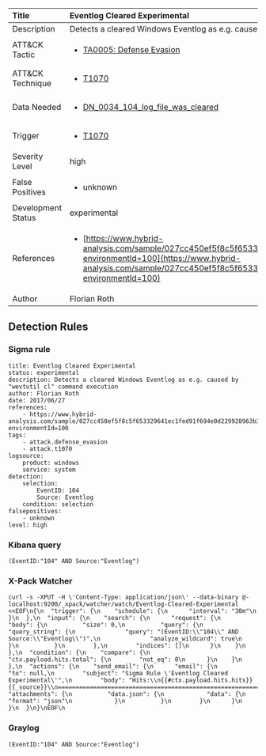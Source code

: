 | Title                | Eventlog Cleared Experimental                                                                                                                                                 |
|:---------------------|:------------------------------------------------------------------------------------------------------------------------------------------------------------|
| Description          | Detects a cleared Windows Eventlog as e.g. caused by "wevtutil cl" command execution                                                                                                                                           |
| ATT&amp;CK Tactic    | <ul><li>[TA0005: Defense Evasion](https://attack.mitre.org/tactics/TA0005)</li></ul>  |
| ATT&amp;CK Technique | <ul><li>[T1070](https://attack.mitre.org/tactics/T1070)</li></ul>                             |
| Data Needed          | <ul><li>[DN_0034_104_log_file_was_cleared](../Data_Needed/DN_0034_104_log_file_was_cleared.md)</li></ul>                                                         |
| Trigger              | <ul><li>[T1070](../Triggers/T1070.md)</li></ul>  |
| Severity Level       | high                                                                                                                                                 |
| False Positives      | <ul><li>unknown</li></ul>                                                                  |
| Development Status   | experimental                                                                                                                                                |
| References           | <ul><li>[https://www.hybrid-analysis.com/sample/027cc450ef5f8c5f653329641ec1fed91f694e0d229928963b30f6b0d7d3a745?environmentId=100](https://www.hybrid-analysis.com/sample/027cc450ef5f8c5f653329641ec1fed91f694e0d229928963b30f6b0d7d3a745?environmentId=100)</li></ul>                                                          |
| Author               | Florian Roth                                                                                                                                                |


## Detection Rules

### Sigma rule

```
title: Eventlog Cleared Experimental
status: experimental
description: Detects a cleared Windows Eventlog as e.g. caused by "wevtutil cl" command execution  
author: Florian Roth
date: 2017/06/27
references:
    - https://www.hybrid-analysis.com/sample/027cc450ef5f8c5f653329641ec1fed91f694e0d229928963b30f6b0d7d3a745?environmentId=100
tags:
    - attack.defense_evasion
    - attack.t1070
logsource:
    product: windows
    service: system
detection:
    selection:
        EventID: 104
        Source: Eventlog
    condition: selection
falsepositives:
    - unknown
level: high

```





### Kibana query

```
(EventID:"104" AND Source:"Eventlog")
```





### X-Pack Watcher

```
curl -s -XPUT -H \'Content-Type: application/json\' --data-binary @- localhost:9200/_xpack/watcher/watch/Eventlog-Cleared-Experimental <<EOF\n{\n  "trigger": {\n    "schedule": {\n      "interval": "30m"\n    }\n  },\n  "input": {\n    "search": {\n      "request": {\n        "body": {\n          "size": 0,\n          "query": {\n            "query_string": {\n              "query": "(EventID:\\"104\\" AND Source:\\"Eventlog\\")",\n              "analyze_wildcard": true\n            }\n          }\n        },\n        "indices": []\n      }\n    }\n  },\n  "condition": {\n    "compare": {\n      "ctx.payload.hits.total": {\n        "not_eq": 0\n      }\n    }\n  },\n  "actions": {\n    "send_email": {\n      "email": {\n        "to": null,\n        "subject": "Sigma Rule \'Eventlog Cleared Experimental\'",\n        "body": "Hits:\\n{{#ctx.payload.hits.hits}}{{_source}}\\n================================================================================\\n{{/ctx.payload.hits.hits}}",\n        "attachments": {\n          "data.json": {\n            "data": {\n              "format": "json"\n            }\n          }\n        }\n      }\n    }\n  }\n}\nEOF\n
```





### Graylog

```
(EventID:"104" AND Source:"Eventlog")
```

